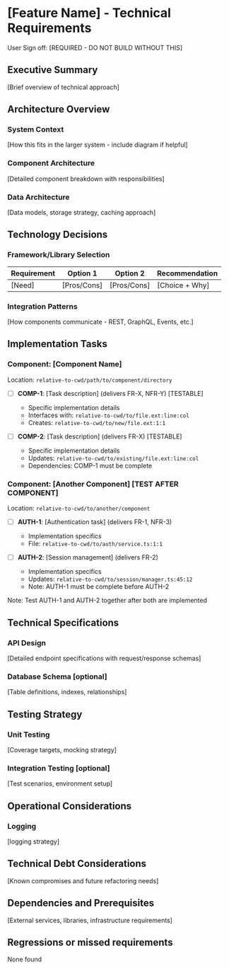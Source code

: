 # [Feature Name] - Technical Requirements

User Sign off: [REQUIRED - DO NOT BUILD WITHOUT THIS]

## Executive Summary

[Brief overview of technical approach]

## Architecture Overview

### System Context

[How this fits in the larger system - include diagram if helpful]

### Component Architecture

[Detailed component breakdown with responsibilities]

### Data Architecture

[Data models, storage strategy, caching approach]

## Technology Decisions

### Framework/Library Selection

| Requirement | Option 1    | Option 2    | Recommendation |
| ----------- | ----------- | ----------- | -------------- |
| [Need]      | [Pros/Cons] | [Pros/Cons] | [Choice + Why] |

### Integration Patterns

[How components communicate - REST, GraphQL, Events, etc.]

## Implementation Tasks

### Component: [Component Name]

Location: `relative-to-cwd/path/to/component/directory`

- [ ] **COMP-1**: [Task description] (delivers FR-X, NFR-Y) [TESTABLE]
  - Specific implementation details
  - Interfaces with: `relative-to-cwd/to/file.ext:line:col`
  - Creates: `relative-to-cwd/to/new/file.ext:1:1`

- [ ] **COMP-2**: [Task description] (delivers FR-X) [TESTABLE]
  - Specific implementation details
  - Updates: `relative-to-cwd/to/existing/file.ext:line:col`
  - Dependencies: COMP-1 must be complete

### Component: [Another Component] [TEST AFTER COMPONENT]

Location: `relative-to-cwd/to/another/component`

- [ ] **AUTH-1**: [Authentication task] (delivers FR-1, NFR-3)
  - Implementation specifics
  - File: `relative-to-cwd/to/auth/service.ts:1:1`

- [ ] **AUTH-2**: [Session management] (delivers FR-2)
  - Implementation specifics
  - Updates: `relative-to-cwd/to/session/manager.ts:45:12`
  - Note: AUTH-1 must be complete before AUTH-2

Note: Test AUTH-1 and AUTH-2 together after both are implemented

## Technical Specifications

### API Design

[Detailed endpoint specifications with request/response schemas]

### Database Schema [optional]

[Table definitions, indexes, relationships]

## Testing Strategy

### Unit Testing

[Coverage targets, mocking strategy]

### Integration Testing [optional]

[Test scenarios, environment setup]

## Operational Considerations

### Logging

[logging strategy]

## Technical Debt Considerations

[Known compromises and future refactoring needs]

## Dependencies and Prerequisites

[External services, libraries, infrastructure requirements]

## Regressions or missed requirements

None found

<!-- section for the future to document missed requirements and their resolution, with the intention being to prevent future mistakes -->
